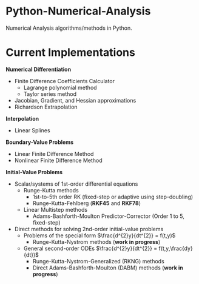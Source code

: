 # Python-Numerical-Analysis
Numerical Analysis algorithms/methods in Python.

# Current Implementations

**Numerical Differentiation**
- Finite Difference Coefficients Calculator
  - Lagrange polynomial method
  - Taylor series method
- Jacobian, Gradient, and Hessian approximations
- Richardson Extrapolation

**Interpolation**
- Linear Splines

**Boundary-Value Problems**
- Linear Finite Difference Method
- Nonlinear Finite Difference Method

**Initial-Value Problems**
- Scalar/systems of 1st-order differential equations
  - Runge-Kutta methods
    - 1st-to-5th order RK (fixed-step or adaptive using step-doubling)
    - Runge-Kutta-Fehlberg (**RKF45** and **RKF78**)
  - Linear Multistep methods
    - Adams-Bashforth-Moulton Predictor-Corrector (Order 1 to 5, fixed-step)
- Direct methods for solving 2nd-order initial-value problems
  - Problems of the special form $\frac{d^{2}y}{dt^{2}} = f(t,y)$
    - Runge-Kutta-Nystrom methods (**work in progress**)
  - General second-order ODEs $\frac{d^{2}y}{dt^{2}} = f(t,y,\frac{dy}{dt})$
    - Runge-Kutta-Nystrom-Generalized (RKNG) methods
    - Direct Adams-Bashforth-Moulton (DABM) methods (**work in progress**)
